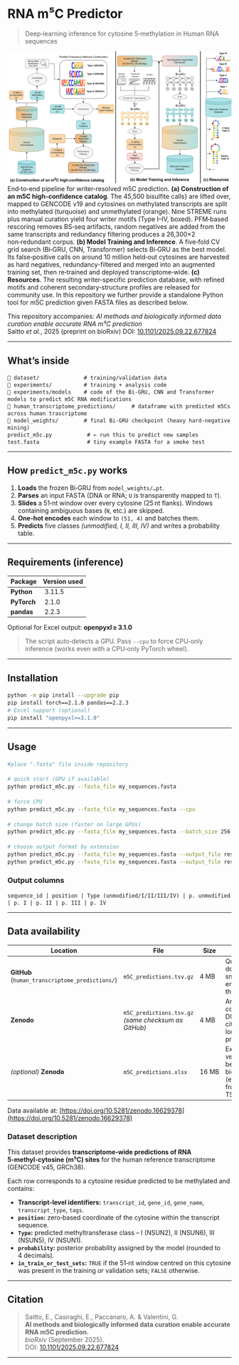 # RNA m⁵C Predictor

> Deep‑learning inference for cytosine 5‑methylation in Human RNA sequences

![Pipeline overview](overview.png)
End‑to‑end pipeline for writer‑resolved m5C prediction.
**(a) Construction of an m5C high-confidence catalog**. The 45\,500 bisulfite calls} are lifted over, mapped to GENCODE v19 and cytosines on methylated transcripts are split into methylated (turquoise) and unmethylated (orange). Nine STREME runs plus manual curation yield four writer motifs (Type I–IV, boxed). PFM‑based rescoring removes BS‑seq artifacts, random negatives are added from the same transcripts and redundancy filtering produces a 26\,300×2 non‑redundant corpus. **(b) Model Training and Inference**. A five‑fold CV grid search (Bi‑GRU, CNN, Transformer) selects Bi‑GRU as the best model. Its false‑positive calls on around 10 million held‑out cytosines are harvested as hard negatives, redundancy-filtered and merged into an augmented training set, then re‑trained and deployed transcriptome‑wide. **(c) Resources**. The resulting writer‑specific prediction database, with refined motifs and coherent secondary‑structure profiles are released for community use. In this repository we further provide a standalone Python tool for m5C prediction given FASTA files as described below.

This repository accompanies: *AI methods and biologically informed data curation enable accurate RNA m⁵C prediction*  
Saitto *et al.*, 2025 (preprint on bioRxiv)  &#x20;
DOI: [10.1101/2025.09.22.677824](https://doi.org/10.1101/2025.09.22.677824)

---

## What’s inside

```
📂 dataset/              # training/validation data
📂 experiments/          # training + analysis code
📂 experiments/models    # code of the Bi-GRU, CNN and Transformer models to predict m5C RNA modifications
📂 human_transcriptome_predictions/     # dataframe with predicted m5Cs across human trascriptome
📂 model_weights/        # final Bi‑GRU checkpoint (heavy hard‑negative mining)
predict_m5c.py           # ← run this to predict new samples
test.fasta               # tiny example FASTA for a smoke test
```

---

## How `predict_m5c.py` works

1. **Loads** the frozen Bi‑GRU from `model_weights/…pt`.
2. **Parses** an input FASTA (DNA or RNA; `U` is transparently mapped to `T`).
3. **Slides** a 51‑nt window over every cytosine (25 nt flanks).  Windows
   containing ambiguous bases (`N`, etc.) are skipped.
4. **One‑hot encodes** each window to `(51, 4)` and batches them.
5. **Predicts** five classes *(unmodified, I, II, III, IV)* and writes a
   probability table.

---

## Requirements (inference)

| Package     | Version used |
| ----------- | ------------ |
| **Python**  |  3.11.5      |
| **PyTorch** |  2.1.0       |
| **pandas**  |  2.2.3       |

Optional for Excel output: **openpyxl ≥ 3.1.0**

> The script auto‑detects a GPU. Pass `--cpu` to force CPU‑only inference
> (works even with a CPU‑only PyTorch wheel).

---

## Installation

```bash
python -m pip install --upgrade pip
pip install torch==2.1.0 pandas==2.2.3
# Excel support (optional)
pip install "openpyxl>=3.1.0"
```

---

## Usage

```bash
#place ".fasta" file inside repository

# quick start (GPU if available)
python predict_m5c.py --fasta_file my_sequences.fasta

# force CPU
python predict_m5c.py --fasta_file my_sequences.fasta --cpu

# change batch size (faster on large GPUs)
python predict_m5c.py --fasta_file my_sequences.fasta --batch_size 256

# choose output format by extension
python predict_m5c.py --fasta_file my_sequences.fasta --output_file results.tsv   # TSV
python predict_m5c.py --fasta_file my_sequences.fasta --output_file results.xlsx  # Excel (needs openpyxl)
```

### Output columns

```
sequence_id | position | Type (unmodified/I/II/III/IV) | p. unmodified | p. I | p. II | p. III | p. IV
```

---

## Data availability

| Location                         | File                                                      | Size  | Purpose                                                      |
| -------------------------------- | --------------------------------------------------------- | ----- | ------------------------------------------------------------ |
| **GitHub** (`human_transcriptome_predictions/`) | `m5C_predictions.tsv.gz`                                  | 4 MB  | Quick download; small enough for the repo.                   |
| **Zenodo**                       | `m5C_predictions.tsv.gz` <br> *(same checksum as GitHub)* | 4 MB  | Archival copy with DOI for citation; long‑term preservation. |
| *(optional)* **Zenodo**              | `m5C_predictions.xlsx`                                    | 16 MB | Excel version for bench biologists (exported from the TSV).  |

Data available at: [https://doi.org/10.5281/zenodo.16629378](https://doi.org/10.5281/zenodo.16629378)

### Dataset description

This dataset provides **transcriptome‑wide predictions of RNA 5‑methyl‑cytosine (m⁵C) sites** for the human reference transcriptome (GENCODE v45, GRCh38).

Each row corresponds to a cytosine residue predicted to be methylated and contains:

* **Transcript‑level identifiers:** `transcript_id`, `gene_id`, `gene_name`, `transcript_type`, `tags`.
* **`position`:** zero‑based coordinate of the cytosine within the transcript sequence.
* **`Type`:** predicted methyltransferase class – I (NSUN2), II (NSUN6), III (NSUN5), IV (NSUN1).
* **`probability`:** posterior probability assigned by the model (rounded to 4 decimals).
* **`in_train_or_test_sets`:** `TRUE` if the 51‑nt window centred on this cytosine was present in the training *or* validation sets; `FALSE` otherwise.

---

## Citation

> Saitto, E., Casiraghi, E., Paccanaro, A. & Valentini, G.  
> **AI methods and biologically informed data curation enable accurate RNA m5C prediction.**  
> *bioRxiv* (September 2025).  
> DOI: [10.1101/2025.09.22.677824](https://doi.org/10.1101/2025.09.22.677824)

---
